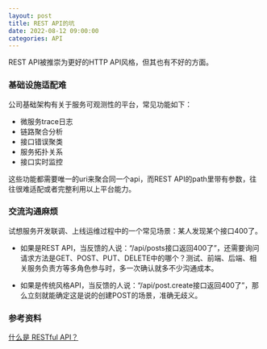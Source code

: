 ```yaml
---
layout: post
title: REST API的坑
date: 2022-08-12 09:00:00
categories: API
---
```


REST API被推崇为更好的HTTP API风格，但其也有不好的方面。

### 基础设施适配难

公司基础架构有关于服务可观测性的平台，常见功能如下：

- 微服务trace日志
- 链路聚合分析
- 接口错误聚类
- 服务拓扑关系
- 接口实时监控

这些功能都需要唯一的uri来聚合同一个api，而REST API的path里带有参数，往往很难适配或者完整利用以上平台能力。

### 交流沟通麻烦

试想服务开发联调、上线运维过程中的一个常见场景：某人发现某个接口400了。

- 如果是REST API，当反馈的人说：“/api/posts接口返回400了”，还需要询问请求方法是GET、POST、PUT、DELETE中的哪个？测试、前端、后端、相关服务负责方等多角色参与时，多一次确认就多不少沟通成本。

- 如果是传统风格API，当反馈的人说：“/api/post.create接口返回400了”，那么立刻就能确定这是说的创建POST的场景，准确无歧义。

### 参考资料

[什么是 RESTful API？](https://aws.amazon.com/cn/what-is/restful-api/)
